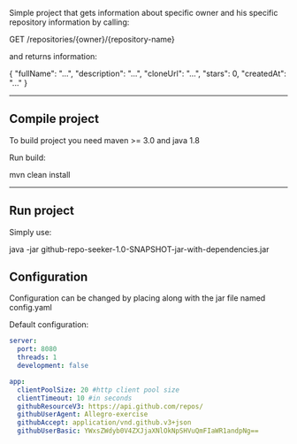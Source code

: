 Simple project that gets information about specific owner and his specific repository information by calling:

GET /repositories/{owner}/{repository-name}

and returns information:

{
"fullName": "...",
"description": "...",
"cloneUrl": "...",
"stars": 0,
"createdAt": "..."
}

---

## Compile project

To build project you need maven >= 3.0 and java 1.8

Run build:

mvn clean install

---

## Run project

Simply use:

java -jar github-repo-seeker-1.0-SNAPSHOT-jar-with-dependencies.jar

## Configuration
Configuration can be changed by placing along with the jar file named config.yaml

Default configuration:

```yaml
server:
  port: 8080
  threads: 1
  development: false

app:
  clientPoolSize: 20 #http client pool size
  clientTimeout: 10 #in seconds
  githubResourceV3: https://api.github.com/repos/
  githubUserAgent: Allegro-exercise
  githubAccept: application/vnd.github.v3+json
  githubUserBasic: YWxsZWdyb0V4ZXJjaXNlOkNpSHVuQmFIaWR1andpNg==
```